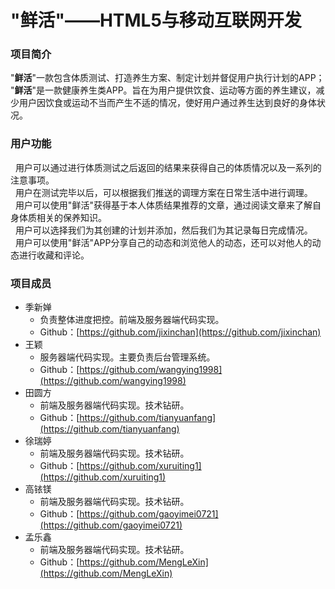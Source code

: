 # "鲜活"——HTML5与移动互联网开发
### 项目简介
  "**鲜活**"一款包含体质测试、打造养生方案、制定计划并督促用户执行计划的APP；<br>
  "**鲜活**"是一款健康养生类APP。旨在为用户提供饮食、运动等方面的养生建议，减少用户因饮食或运动不当而产生不适的情况，使好用户通过养生达到良好的身体状况。

### 用户功能
&nbsp;&nbsp;用户可以通过进行体质测试之后返回的结果来获得自己的体质情况以及一系列的注意事项。<br>
&nbsp;&nbsp;用户在测试完毕以后，可以根据我们推送的调理方案在日常生活中进行调理。<br>
&nbsp;&nbsp;用户可以使用"鲜活"获得基于本人体质结果推荐的文章，通过阅读文章来了解自身体质相关的保养知识。<br>
&nbsp;&nbsp;用户可以选择我们为其创建的计划并添加，然后我们为其记录每日完成情况。<br>
&nbsp;&nbsp;用户可以使用"鲜活"APP分享自己的动态和浏览他人的动态，还可以对他人的动态进行收藏和评论。<br>
      
### 项目成员
* 季新婵
   * 负责整体进度把控。前端及服务器端代码实现。
   * Github：[https://github.com/jixinchan](https://github.com/jixinchan)
* 王颖
   * 服务器端代码实现。主要负责后台管理系统。
   * Github：[https://github.com/wangying1998](https://github.com/wangying1998)
* 田圆方
   * 前端及服务器端代码实现。技术钻研。
   * Github：[https://github.com/tianyuanfang](https://github.com/tianyuanfang)
* 徐瑞婷
   * 前端及服务器端代码实现。技术钻研。
   * Github：[https://github.com/xuruiting1](https://github.com/xuruiting1)  
* 高铱镁
   * 前端及服务器端代码实现。技术钻研。
   * Github：[https://github.com/gaoyimei0721](https://github.com/gaoyimei0721)  
* 孟乐鑫
   * 前端及服务器端代码实现。技术钻研。
   * Github：[https://github.com/MengLeXin](https://github.com/MengLeXin)  
   	
